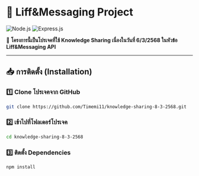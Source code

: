 

# 🚀 Liff&Messaging Project

![Node.js](https://img.shields.io/badge/Node.js-16.x-green?style=for-the-badge&logo=node.js) 
![Express.js](https://img.shields.io/badge/Express.js-4.x-black?style=for-the-badge&logo=express)

📌 **โครงการนี้เป็นโปรเจคที่ใช้ Knowledge Sharing เนื่องในวันที่ 6/3/2568 ในหัวข้อ Liff&Messaging API**

---

## 📥 การติดตั้ง (Installation)

### 1️⃣ **Clone โปรเจคจาก GitHub**
```bash
git clone https://github.com/Timemi11/knowledge-sharing-8-3-2568.git
```

### 2️⃣ **เข้าไปที่โฟลเดอร์โปรเจค**
```bash
cd knowledge-sharing-8-3-2568
```

### 3️⃣ **ติดตั้ง Dependencies**
```bash
npm install
```
